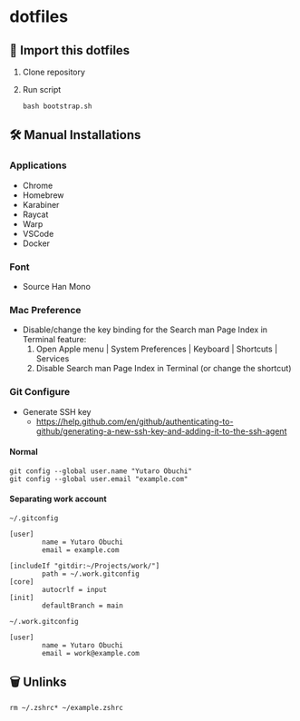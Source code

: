 # dotfiles

## 🚀 Import this dotfiles

1. Clone repository

1. Run script
    ```
    bash bootstrap.sh
    ```


## 🛠 Manual Installations

### Applications

- Chrome
- Homebrew
- Karabiner
- Raycat
- Warp
- VSCode
- Docker

### Font

- Source Han Mono

### Mac Preference

- Disable/change the key binding for the Search man Page Index in Terminal feature:
  1. Open Apple menu | System Preferences | Keyboard | Shortcuts | Services
  1. Disable Search man Page Index in Terminal (or change the shortcut)

### Git Configure

- Generate SSH key
    - https://help.github.com/en/github/authenticating-to-github/generating-a-new-ssh-key-and-adding-it-to-the-ssh-agent

#### Normal

```
git config --global user.name "Yutaro Obuchi"
git config --global user.email "example.com"
```

#### Separating work account

`~/.gitconfig`
```
[user]
        name = Yutaro Obuchi
        email = example.com

[includeIf "gitdir:~/Projects/work/"]
        path = ~/.work.gitconfig
[core]
        autocrlf = input
[init]
        defaultBranch = main
```

`~/.work.gitconfig`
```
[user]
        name = Yutaro Obuchi
        email = work@example.com
```

## 🗑 Unlinks

```
rm ~/.zshrc* ~/example.zshrc
```
